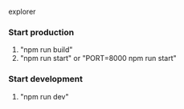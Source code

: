 explorer

### Start production
1. "npm run build"
2. "npm run start" or "PORT=8000 npm run start"

### Start development
1. "npm run dev"

